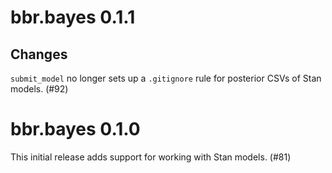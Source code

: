 # bbr.bayes 0.1.1

## Changes

`submit_model` no longer sets up a `.gitignore` rule for posterior
CSVs of Stan models.  (#92)


# bbr.bayes 0.1.0

This initial release adds support for working with Stan models. (#81)
